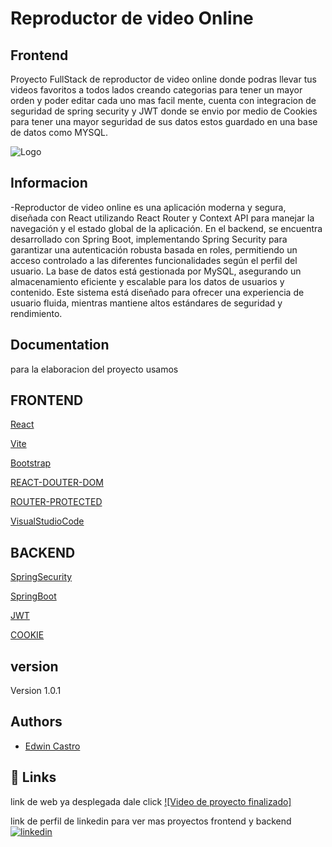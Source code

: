 
# Reproductor de video Online

## Frontend

Proyecto FullStack de reproductor de video online donde podras llevar tus videos favoritos a todos lados creando categorias  para tener un mayor orden y poder editar cada uno mas facil mente, cuenta con integracion de seguridad de spring security y JWT donde se envio por medio de Cookies para tener una mayor seguridad de sus datos estos guardado en una base de datos como MYSQL.


![Logo](https://i.pinimg.com/736x/a2/37/72/a23772a0fa8bc6135a52fc04f2a12ccd.jpg)


## Informacion

-Reproductor de video online es una aplicación moderna y segura, diseñada con React utilizando React Router y Context API para manejar la navegación y el estado global de la aplicación. En el backend, se encuentra desarrollado con Spring Boot, implementando Spring Security para garantizar una autenticación robusta basada en roles, permitiendo un acceso controlado a las diferentes funcionalidades según el perfil del usuario. La base de datos está gestionada por MySQL, asegurando un almacenamiento eficiente y escalable para los datos de usuarios y contenido. Este sistema está diseñado para ofrecer una experiencia de usuario fluida, mientras mantiene altos estándares de seguridad y rendimiento.



## Documentation

para la elaboracion del proyecto usamos 

## FRONTEND

[React](https://es.react.dev/)

[Vite](https://vite.dev/)

[Bootstrap](https://getbootstrap.com/)

[REACT-DOUTER-DOM](https://reactrouter.com/)

[ROUTER-PROTECTED](https://www.robinwieruch.de/react-router-private-routes/)

[VisualStudioCode](https://code.visualstudio.com/)

## BACKEND

[SpringSecurity](https://spring.io/projects/spring-security)

[SpringBoot](https://spring.io/projects/spring-boot)

[JWT](https://jwt.io/)

[COOKIE](https://docs.spring.io/spring-session/reference/guides/java-custom-cookie.html)


## version

Version 1.0.1



## Authors

- [Edwin Castro](https://www.linkedin.com/in/edwin-castro-13a763272/)


## 🔗 Links
link de web ya desplegada dale click 
[![Video de proyecto finalizado]](https://youtu.be/wbemAJVuZeg?si=l-_J-ll1iz2n75Lj)

link de perfil de linkedin para ver mas proyectos frontend y backend
[![linkedin](https://img.shields.io/badge/linkedin-0A66C2?style=for-the-badge&logo=linkedin&logoColor=gold)](https://www.linkedin.com/in/edwin-castro-13a763272/)


